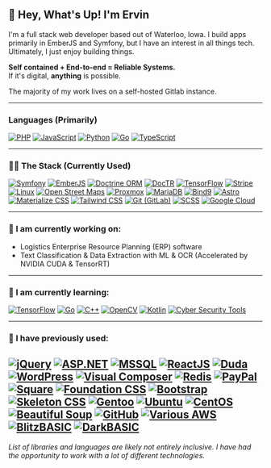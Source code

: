 ## 👋 Hey, What's Up! I'm Ervin

I'm a full stack web developer based out of Waterloo, Iowa. I build apps primarily in EmberJS and Symfony, but I have an interest in all things tech. Ultimately, I just enjoy building things.

**Self contained + End-to-end = Reliable Systems.**  
If it's digital, **anything** is possible.

The majority of my work lives on a self-hosted Gitlab instance. 

---

### **Languages (Primarily)**

[![PHP](https://img.shields.io/badge/-PHP-4F5D95?logo=php&logoColor=white&style=for-the-badge)](#)
[![JavaScript](https://img.shields.io/badge/-JavaScript-F7DF1E?logo=javascript&logoColor=black&style=for-the-badge)](#)
[![Python](https://img.shields.io/badge/-Python-3776AB?logo=python&logoColor=white&style=for-the-badge)](#)
[![Go](https://img.shields.io/badge/-Go-00ADD8?logo=go&logoColor=white&style=for-the-badge)](#)
[![TypeScript](https://img.shields.io/badge/-TypeScript-3178C6?logo=typescript&logoColor=white&style=for-the-badge)](#)

---

### **🧑‍💻 The Stack (Currently Used)**

[![Symfony](https://img.shields.io/badge/-Symfony-000000?logo=symfony&logoColor=white&style=flat-square)](#)
[![EmberJS](https://img.shields.io/badge/-EmberJS-E04E39?logo=ember.js&logoColor=white&style=flat-square)](#)
[![Doctrine ORM](https://img.shields.io/badge/-Doctrine%20ORM-f4d03f?logo=doctrine&logoColor=black&style=flat-square)](#)
[![DocTR](https://img.shields.io/badge/-DocTR-00A6DC?style=flat-square&color=00A6DC)](#)
[![TensorFlow](https://img.shields.io/badge/-TensorFlow-FF6F00?logo=tensorflow&logoColor=white&style=flat-square)](#)
[![Stripe](https://img.shields.io/badge/-Stripe-008CCE?logo=stripe&logoColor=white&style=flat-square)](#)
[![Linux](https://img.shields.io/badge/-Linux-FCC624?logo=linux&logoColor=black&style=flat-square)](#)
[![Open Street Maps](https://img.shields.io/badge/-Open%20Street%20Maps-7BBA5C?logo=openstreetmap&logoColor=white&style=flat-square)](#)
[![Proxmox](https://img.shields.io/badge/-Proxmox-E57000?logo=proxmox&logoColor=white&style=flat-square)](#)
[![MariaDB](https://img.shields.io/badge/-MariaDB-01529E?logo=mariadb&logoColor=white&style=flat-square)](#)
[![Bind9](https://img.shields.io/badge/-Bind9-333333?logo=gnubash&logoColor=white&style=flat-square)](#)
[![Astro](https://img.shields.io/badge/-Astro-FF5D01?logo=astro&logoColor=white&style=flat-square)](#)
[![Materialize CSS](https://img.shields.io/badge/-Materialize%20CSS-EE6E73?logo=google&logoColor=white&style=flat-square)](#)
[![Tailwind CSS](https://img.shields.io/badge/-Tailwind%20CSS-06B6D4?logo=tailwindcss&logoColor=white&style=flat-square)](#)
[![Git (GitLab)](https://img.shields.io/badge/-Git%20(GitLab)-F1502F?logo=git&logoColor=white&style=flat-square)](#)
[![SCSS](https://img.shields.io/badge/-SCSS-CD6799?logo=sass&logoColor=white&style=flat-square)](#)
[![Google Cloud](https://img.shields.io/badge/-Google%20Cloud-4285F4?logo=googlecloud&logoColor=white&style=flat-square)](#)

---

### **🔭 I am currently working on:**
- Logistics Enterprise Resource Planning (ERP) software  
- Text Classification & Data Extraction with ML & OCR (Accelerated by NVIDIA CUDA & TensorRT)

---

### **🌱 I am currently learning:**

[![TensorFlow](https://img.shields.io/badge/-TensorFlow-FF6F00?logo=tensorflow&logoColor=white&style=flat-square)](#)
[![Go](https://img.shields.io/badge/-Go-00ADD8?logo=go&logoColor=white&style=flat-square)](#)
[![C++](https://img.shields.io/badge/-C++-00599C?logo=c%2B%2B&logoColor=white&style=flat-square)](#)
[![OpenCV](https://img.shields.io/badge/-OpenCV-5C3EE8?logo=opencv&logoColor=white&style=flat-square)](#)
[![Kotlin](https://img.shields.io/badge/-Kotlin-0095D5?logo=kotlin&logoColor=white&style=flat-square)](#)
[![Cyber Security Tools](https://img.shields.io/badge/-Cyber%20Security%20Tools-FF5500?style=flat-square)](#)

---

### **🚀 I have previously used:**

[![jQuery](https://img.shields.io/badge/-jQuery-0769AD?logo=jquery&logoColor=white&style=for-the-badge)](#)
[![ASP.NET](https://img.shields.io/badge/-ASP.NET-512BD4?logo=.net&logoColor=white&style=for-the-badge)](#)
[![MSSQL](https://img.shields.io/badge/-MSSQL-CC2927?logo=microsoft%20sql%20server&logoColor=white&style=for-the-badge)](#)
[![ReactJS](https://img.shields.io/badge/-ReactJS-61DAFB?logo=react&logoColor=black&style=for-the-badge)](#)
[![Duda](https://img.shields.io/badge/-Duda-000000?logo=duda&logoColor=white&style=for-the-badge)](#)
[![WordPress](https://img.shields.io/badge/-WordPress-21759B?logo=wordpress&logoColor=white&style=for-the-badge)](#)
[![Visual Composer](https://img.shields.io/badge/-Visual%20Composer-00C2A8?logo=visual-studio&logoColor=white&style=for-the-badge)](#)
[![Redis](https://img.shields.io/badge/-Redis-D82C20?logo=redis&logoColor=white&style=for-the-badge)](#)
[![PayPal](https://img.shields.io/badge/-PayPal-003087?logo=paypal&logoColor=white&style=for-the-badge)](#)
[![Square](https://img.shields.io/badge/-Square-3E4348?logo=square&logoColor=white&style=for-the-badge)](#)
[![Foundation CSS](https://img.shields.io/badge/-Foundation%20CSS-F06292?style=for-the-badge)](#)
[![Bootstrap](https://img.shields.io/badge/-Bootstrap-7952B3?logo=bootstrap&logoColor=white&style=for-the-badge)](#)
[![Skeleton CSS](https://img.shields.io/badge/-Skeleton%20CSS-333333?style=for-the-badge)](#)
[![Gentoo](https://img.shields.io/badge/-Gentoo-54487A?logo=gentoo&logoColor=white&style=for-the-badge)](#)
[![Ubuntu](https://img.shields.io/badge/-Ubuntu-E95420?logo=ubuntu&logoColor=white&style=for-the-badge)](#)
[![CentOS](https://img.shields.io/badge/-CentOS-262577?logo=centos&logoColor=white&style=for-the-badge)](#)
[![Beautiful Soup](https://img.shields.io/badge/-Beautiful%20Soup-5A9BD5?logo=python&logoColor=white&style=for-the-badge)](#)
[![GitHub](https://img.shields.io/badge/-GitHub-181717?logo=github&logoColor=white&style=for-the-badge)](#)
[![Various AWS](https://img.shields.io/badge/-Various%20AWS-232F3E?logo=amazon%20aws&logoColor=white&style=for-the-badge)](#)
[![BlitzBASIC](https://img.shields.io/badge/-BlitzBASIC-1B4D3E?style=for-the-badge)](#)
[![DarkBASIC](https://img.shields.io/badge/-DarkBASIC-03254C?style=for-the-badge)](#)
----------

*List of libraries and languages are likely not entirely inclusive. I have had the opportunity to work with a lot of different technologies.*

